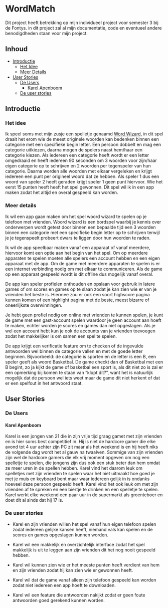 # WordMatch

Dit project heeft betrekking op mijn individueel project voor semester 3 bij de Fontys. in dit project zal al mijn documentatie, code en eventueel andere benodigdheden staan voor mijn project. 

## Inhoud

- [Introductie](#introductie)
  - [Het Idee](#het-idee)
  - [Meer Details](#meer-details)
- [User Stories](#user-stories)
  - [De Users](#de-users)
    - [Karel Apenboom](#karel-apenboom)
  - [De user stories](#de-user-stories)

## Introductie

### Het idee

Ik speel soms met mijn zusje een spelletje genaamd [Word Wizard](https://www.megableu.com/regles-jeu/woordwizard-flashbac.pdf), in dit spel draait het erom wie de meest originele woorden kan bedenken binnen een categorie met een specifieke begin letter. Een persoon dobbelt en mag een categorie uitkiezen, daarna mogen de spelers naast hem/haar een categorie kiezen. Als iedereen een categorie heeft wordt er een letter omgedraaid en heeft iedereen 90 seconden om 3 woorden voor zijn/haar eigen categorie op te schrijven en 2 woorden per tegenspeler van hun categorie. Daarna worden alle woorden met elkaar vergeleken en krijgt iedereen een punt per origineel woord dat ze hebben. Als speler 1 dus een woord van speler 2 heeft geraden krijgt speler 1 geen punt hiervoor. Wie het eerst 15 punten heeft heeft het spel gewonnen. Dit spel wil ik in een app maken zodat het altijd en overal gespeeld kan worden. 

### Meer details

Ik wil een app gaan maken om het spel woord wizard te spelen op je telefoon met vrienden. Woord wizard is een bordspel waarbij je kennis over onderwerpen wordt getest door binnen een bepaalde tijd een 3 woorden binnen een categorie met een specifieke begin letter op te schrijven terwijl je je tegenspeelt probeert dwars te liggen door hun woorden te raden. 

Ik wil de app speelbaar maken vanaf een apparaat of vanaf meerdere, hiervoor komt een optie aan het begin van het spel. Om op meerdere apparaten te spelen moeten alle spelers een account hebben en een eigen apparaat met de app. Om de game met meerdere apparaten te spelen is er een internet verbinding nodig om met elkaar te communiceren. Als de game op een apparaat gespeeld wordt is dit offline dus mogelijk vanaf overal. 

De app kan speler profielen onthouden en opslaan voor gebruik in latere games of om scores en games op te slaan zodat je kan zien wie er van je vrienden het beste is. Hiermee zou er ook een soort highscore pagina kunnen komen of een highlight pagina met de beste, meest bizarre of oneerlijkste overwinningen.  

Je hebt geen profiel nodig om online met vrienden te kunnen spelen, je kunt de game met een gast-account spelen waardoor je geen account aan hoeft te maken, echter worden je scores en games dan niet opgeslagen. Als je wel een account hebt kun je ook de accounts van je vrienden toevoegen zodat het makkelijker is om samen een spel te spelen. 

De app krijgt een verificatie feature om te checken of de ingevulde antwoorden wel binnen de categorie vallen en met de goede letter beginnen. Bijvoorbeeld: de categorie is sporten en de letter is een B, een speler geeft als woord Basketbal. De game checkt dan of Basketbal met een B begint, zo ja kijkt de game of basketbal een sport is, als dit niet zo is zal er een opmerking bij komen te staan van “klopt dit?”, want het is natuurlijk mogelijk dat de persoon wel iets weet maar de game dit niet herkent of dat er een spelfout in het antwoord staat. 

## User Stories

### De Users

#### Karel Apenboom

Karel is een jongen van 21 die in zijn vrije tijd graag gamet met zijn vrienden en is hier soms best competitief in. Hij is niet de hardcore gamer die elke avond tot 4 uur achter zijn PC zit maar als het weekend is en hij heeft niks de volgende dag wordt het al gauw na twaalven. Sommige van zijn vrienden zijn wel de hardcore gamers die elk vrij moment opgeven om nog een spelletje te spelen, die jongens zijn dus ook een stuk beter dan hem omdat ze meer uren in de spellen hebben. Karel vind het daarom leuk om spelletjes met zijn vrienden te spelen waar het niet uitmaakt hoe goed je met je muis en keyboard bent maar waar iedereen gelijk in is ondanks hoeveel deze persoon gespeeld heeft. Karel vind het ook leuk om met zijn vrienden af te spreken en een biertje te drinken en een spelletje te spelen. Karel werkt elke weekend een paar uur in de supermarkt als groenteboer en doet dit al sinds dat hij 17 is. 


### De user stories

- Karel en zijn vrienden willen het spel vanaf hun eigen telefoon spelen zodat iedereen gelijke kansen heeft, niemand vals kan spelen en de scores en games opgeslagen kunnen worden. 

- Karel wil een makkelijk en overzichtelijk interface zodat het spel makkelijk is uit te leggen aan zijn vrienden dit het nog nooit gespeeld hebben. 

- Karel wil kunnen zien wie er het meeste punten heeft verdient van hem en zijn vrienden zodat hij kan zien wie er gewonnen heeft. 

- Karel wil dat de game vanaf alleen zijn telefoon gespeeld kan worden zodat niet iedereen een app hoeft te downloaden. 

- Karel wil een feature die antwoorden nakijkt zodat er geen foute antwoorden goed gerekend kunnen worden. 
